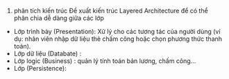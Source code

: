 1. phân tích kiến trúc
Đề xuất kiến trúc Layered Architecture để có thể phân chia dễ dàng giữa các lớp
- Lớp trình bày (Presentation): Xử lý cho các tương tác của người dùng (ví dụ: nhân viên nhập dữ liệu thẻ chấm công hoặc chọn phương thức thanh toán).
- Lớp dữ liệu (Databate) :
- Lớp logic (Business) : quản lý tính toán bản lương, chấm công...
- Lớp  (Persistence):
